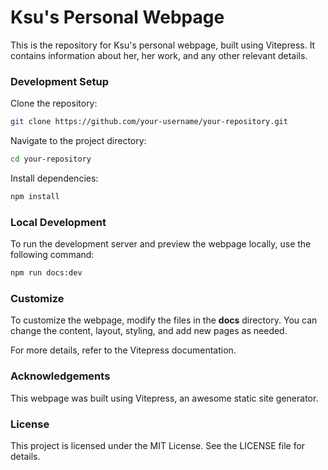 # Ksu's Personal Webpage

This is the repository for Ksu's personal webpage, built using Vitepress. It contains information about her, her work, and any other relevant details.

### Development Setup

Clone the repository:

```bash
git clone https://github.com/your-username/your-repository.git
```

Navigate to the project directory:

```bash
cd your-repository
```

Install dependencies:

```bash
npm install
```

### Local Development

To run the development server and preview the webpage locally, use the following command:

```bash
npm run docs:dev
```

### Customize

To customize the webpage, modify the files in the **docs** directory. You can change the content, layout, styling, and add new pages as needed.

For more details, refer to the Vitepress documentation.

### Acknowledgements

This webpage was built using Vitepress, an awesome static site generator.

### License

This project is licensed under the MIT License. See the LICENSE file for details.